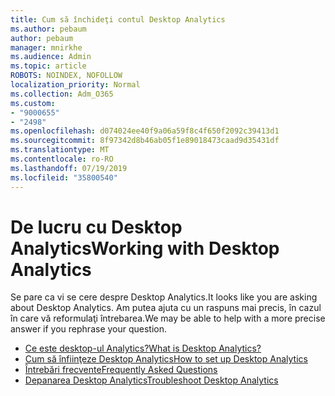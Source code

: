 ```yaml
---
title: Cum să închideţi contul Desktop Analytics
ms.author: pebaum
author: pebaum
manager: mnirkhe
ms.audience: Admin
ms.topic: article
ROBOTS: NOINDEX, NOFOLLOW
localization_priority: Normal
ms.collection: Adm_O365
ms.custom:
- "9000655"
- "2498"
ms.openlocfilehash: d074024ee40f9a06a59f8c4f650f2092c39413d1
ms.sourcegitcommit: 8f97342d8b46ab05f1e89018473caad9d35431df
ms.translationtype: MT
ms.contentlocale: ro-RO
ms.lasthandoff: 07/19/2019
ms.locfileid: "35800540"
---
```

# <a name="working-with-desktop-analytics"></a><span data-ttu-id="b95fd-102">De lucru cu Desktop Analytics</span><span class="sxs-lookup"><span data-stu-id="b95fd-102">Working with Desktop Analytics</span></span>

<span data-ttu-id="b95fd-103">Se pare ca vi se cere despre Desktop Analytics.</span><span class="sxs-lookup"><span data-stu-id="b95fd-103">It looks like you are asking about Desktop Analytics.</span></span> <span data-ttu-id="b95fd-104">Am putea ajuta cu un raspuns mai precis, în cazul în care vă reformulaţi întrebarea.</span><span class="sxs-lookup"><span data-stu-id="b95fd-104">We may be able to help with a more precise answer if you rephrase your question.</span></span>

- [<span data-ttu-id="b95fd-105">Ce este desktop-ul Analytics?</span><span class="sxs-lookup"><span data-stu-id="b95fd-105">What is Desktop Analytics?</span></span>](https://docs.microsoft.com/sccm/desktop-analytics/overview)
- [<span data-ttu-id="b95fd-106">Cum să înfiinţeze Desktop Analytics</span><span class="sxs-lookup"><span data-stu-id="b95fd-106">How to set up Desktop Analytics</span></span>](https://docs.microsoft.com/sccm/desktop-analytics/set-up)
- [<span data-ttu-id="b95fd-107">Întrebări frecvente</span><span class="sxs-lookup"><span data-stu-id="b95fd-107">Frequently Asked Questions</span></span>](https://docs.microsoft.com/sccm/desktop-analytics/faq)
- [<span data-ttu-id="b95fd-108">Depanarea Desktop Analytics</span><span class="sxs-lookup"><span data-stu-id="b95fd-108">Troubleshoot Desktop Analytics</span></span>](https://docs.microsoft.com/sccm/desktop-analytics/troubleshooting)